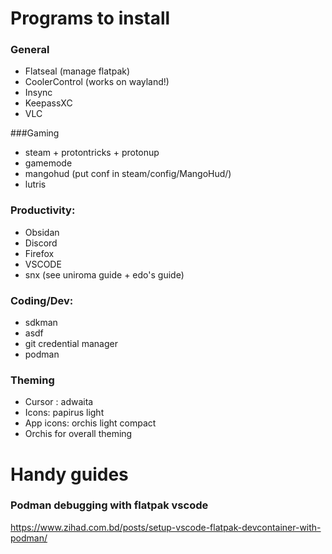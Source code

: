 # Programs to install

### General
- Flatseal (manage flatpak)
- CoolerControl (works on wayland!)
- Insync
- KeepassXC
- VLC

###Gaming
- steam + protontricks + protonup
- gamemode
- mangohud (put conf in steam/config/MangoHud/)
- lutris

### Productivity:
- Obsidan 
- Discord 
- Firefox 
- VSCODE 
- snx (see uniroma guide + edo's guide)

### Coding/Dev:
- sdkman
- asdf
- git credential manager
- podman

### Theming

- Cursor : adwaita
- Icons: papirus light
- App icons: orchis light compact
- Orchis for overall theming

# Handy guides

### Podman debugging with flatpak vscode

https://www.zihad.com.bd/posts/setup-vscode-flatpak-devcontainer-with-podman/
